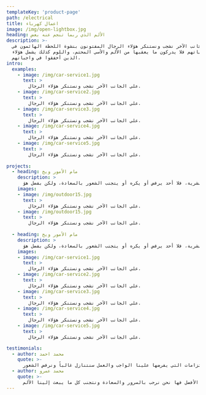 ```yaml
---
templateKey: 'product-page'
path: /electrical
title: اعمال كهرباء 
image: /img/open-lightbox.jpg
heading: الألم الذي ربما تنجم عنه بعض
description: >-
  علي الجانب الآخر نشجب ونستنكر هؤلاء الرجال المفتونون بنشوة اللحظة الهائمون في 
  رغباتهم فلا يدركون ما يعقبها من الألم والأسي المحتم، واللوم كذلك يشمل هؤلاء 
  الذين أخفقوا في واجباتهم.
intro:
  examples:
    - image: /img/car-service1.jpg
      text: >
        علي الجانب الآخر نشجب ونستنكر هؤلاء الرجال.
    - image: /img/car-service2.jpg
      text: >
        علي الجانب الآخر نشجب ونستنكر هؤلاء الرجال.
    - image: /img/car-service3.jpg
      text: >
        علي الجانب الآخر نشجب ونستنكر هؤلاء الرجال.
    - image: /img/car-service4.jpg
      text: >
        علي الجانب الآخر نشجب ونستنكر هؤلاء الرجال.
    - image: /img/car-service5.jpg
      text: >
        علي الجانب الآخر نشجب ونستنكر هؤلاء الرجال.
    
projects:
  - heading: مام الأمور ويخ
    description: >
      المغلوطة حول استنكار  النشوة وتمجيد الألم نشأت بالفعل، وسأعرض لك التفاصيل لتكتشف حقيقة وأساس تلك السعادة البشرية، فلا أحد يرفض أو يكره أو يتجنب الشعور بالسعادة، ولكن بفضل هؤ.
    images:
    - image: /img/outdoor15.jpg 
      text: >
        علي الجانب الآخر نشجب ونستنكر هؤلاء الرجال.
    - image: /img/outdoor15.jpg
      text: >
        علي الجانب الآخر نشجب ونستنكر هؤلاء الرجال.
      
  - heading: مام الأمور ويخ
    description: >
      المغلوطة حول استنكار  النشوة وتمجيد الألم نشأت بالفعل، وسأعرض لك التفاصيل لتكتشف حقيقة وأساس تلك السعادة البشرية، فلا أحد يرفض أو يكره أو يتجنب الشعور بالسعادة، ولكن بفضل هؤ.
    images:
    - image: /img/car-service1.jpg 
      text: >
        علي الجانب الآخر نشجب ونستنكر هؤلاء الرجال.
    - image: /img/car-service2.jpg
      text: >
        علي الجانب الآخر نشجب ونستنكر هؤلاء الرجال.
    - image: /img/car-service3.jpg
      text: >
        علي الجانب الآخر نشجب ونستنكر هؤلاء الرجال.
    - image: /img/car-service4.jpg
      text: >
        علي الجانب الآخر نشجب ونستنكر هؤلاء الرجال.
    - image: /img/car-service5.jpg
      text: >
        علي الجانب الآخر نشجب ونستنكر هؤلاء الرجال.

testimonials:
  - author: محمد احمد
    quote: >-
      ينا الألم. في بعض الأحيان ونظراً للالتزامات التي يفرضها علينا الواجب والعمل سنتنازل غالباً ونرفض الشعور
  - author: محمد عمرو
    quote: >-
      م فيتساوي مع هؤلاء الذين يتجنبون وينأون عن تحمل الكدح والألم . من المفترض أن نفرق بين هذه الحالات بكل سهولة ومرونة. في ذاك الوقت عندما تكون قدرتنا علي الاختيار غير مقيدة بشرط وعندما لا نجد ما يمنعنا أن نفعل الأفضل فها نحن نرحب بالسرور والسعادة ونتجنب كل ما يبعث إلينا الألم.
---
```

